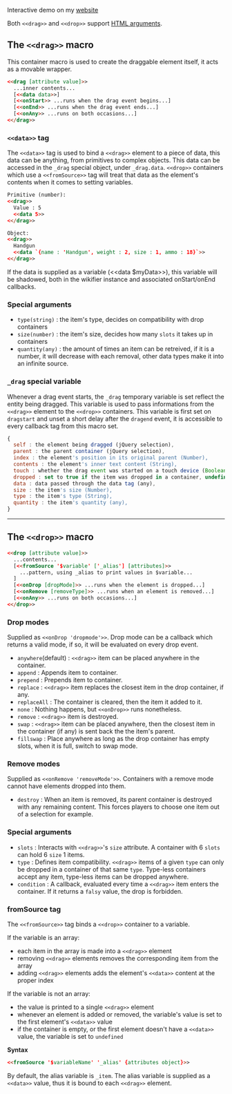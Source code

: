Interactive demo on my [website](https://malifaciousgames.neocities.org/#drag-and-drop-set)

Both `<<drag>>` and `<<drop>>` support [HTML arguments](../htmlarguments.md).

## The `<<drag>>` macro ##

This container macro is used to create the draggable element itself, it acts as a movable wrapper.

```html
<<drag [attribute value]>>
  ...inner contents...
  [<<data data>>]
  [<<onStart>> ...runs when the drag event begins...]
  [<<onEnd>> ...runs when the drag event ends...]
  [<<onAny>> ...runs on both occasions...]
<</drag>>
```

### `<<data>>` tag ###

The `<<data>>` tag is used to bind a `<<drag>>` element to a piece of data, this data can be anything, from primitives to complex objects. 
This data can be accessed in the `_drag` special object, under `_drag.data`. `<<drop>>` containers which use a `<<fromSource>>` tag will treat that data as the element's contents when it comes to setting variables.

```html
Primitive (number):
<<drag>>
  Value : 5
  <<data 5>>
<</drag>> 

Object:
<<drag>>
  Handgun
  <<data `{name : 'Handgun', weight : 2, size : 1, ammo : 18}`>>
<</drag>> 
```

If the data is supplied as a variable (<<data $myData>>), this variable will be shadowed, both in the wikifier instance and associated onStart/onEnd callbacks.

### Special arguments ###

- `type(string)` : the item's type, decides on compatibility with drop containers
- `size(number)` : the item's size, decides how many `slots` it takes up in containers
- `quantity(any)` : the amount of times an item can be retreived, if it is a number, it will decrease with each removal, other data types make it into an infinite source.

### `_drag` special variable ###

Whenever a drag event starts, the `_drag` temporary variable is set reflect the entity being dragged. This variable is used to pass informations from the `<<drag>>` element to the `<<drop>>` containers.
This variable is first set on `dragstart` and unset a short delay after the `dragend` event, it is accessible to every callback tag from this macro set.

```js
{
  self : the element being dragged (jQuery selection),
  parent : the parent container (jQuery selection),
  index : the element's position in its original parent (Number),
  contents : the element's inner text content (String),
  touch : whether the drag event was started on a touch device (Boolean),
  dropped : set to true if the item was dropped in a container, undefined otherwise,
  data : data passed through the data tag (any),
  size : the item's size (Number),
  type : the item's type (String),
  quantity : the item's quantity (any),
}
```

***

## The `<<drop>>` macro ##

```html
<<drop [attribute value]>>
  ...contents...
  [<<fromSource '$variable' ['_alias'] [attributes]>>
    ...pattern, using _alias to print values in $variable...
  ]
  [<<onDrop [dropMode]>> ...runs when the element is dropped...]
  [<<onRemove [removeType]>> ...runs when an element is removed...]
  [<<onAny>> ...runs on both occasions...]
<</drop>>
```

### Drop modes ###

Supplied as `<<onDrop 'dropmode'>>`. Drop mode can be a callback which returns a valid mode, if so, it will be evaluated on every drop event.

- `anywhere`(default) : `<<drag>>` item can be placed anywhere in the container.
- `append` : Appends item to container.
- `prepend` : Prepends item to container.
- `replace` : `<<drag>>` item replaces the closest item in the drop container, if any.
- `replaceAll` : The container is cleared, then the item it added to it.
- `none` : Nothing happens, but `<<onDrop>>` runs nonetheless.
- `remove` : `<<drag>>` item is destroyed.
- `swap` : `<<drag>>` item can be placed anywhere, then the closest item in the container (if any) is sent back the the item's parent.
- `fillswap` : Place anywhere as long as the drop container has empty slots, when it is full, switch to swap mode.

### Remove modes ###

Supplied as `<<onRemove 'removeMode'>>`. Containers with a remove mode cannot have elements dropped into them.

- `destroy` : When an item is removed, its parent container is destroyed with any remaining content. This forces players to choose one item out of a selection for example.

### Special arguments ###

- `slots` : Interacts with `<<drag>>`'s `size` attribute. A container with 6 `slots` can hold 6 `size` 1 items.
- `type` : Defines item compatibility. `<<drag>>` items of a given `type` can only be dropped in a container of that same `type`. Type-less containers accept any item, type-less items can be dropped anywhere.
- `condition` : A callback, evaluated every time a `<<drag>>` item enters the container. If it returns a `falsy` value, the drop is forbidden.

### fromSource tag ###

The `<<fromSource>>` tag binds a `<<drop>>` container to a variable.

If the variable is an array: 
- each item in the array is made into a `<<drag>>` element
- removing `<<drag>>` elements removes the corresponding item from the array
- adding `<<drag>>` elements adds the element's `<<data>>` content at the proper index

If the variable is not an array:
- the value is printed to a single `<<drag>>` element
- whenever an element is added or removed, the variable's value is set to the first element's `<<data>>` value
- if the container is empty, or the first element doesn't have a `<<data>>` value, the variable is set to `undefined`

<b>Syntax</b>

```html
<<fromSource '$variableName' '_alias' {attributes object}>>
```

By default, the alias variable is `_item`. 
The alias variable is supplied as a `<<data>>` value, thus it is bound to each `<<drag>>` element.
